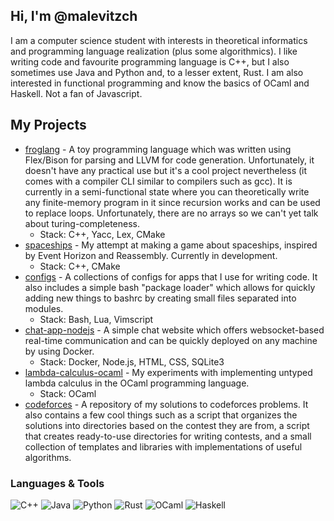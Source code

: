 ## Hi, I'm @malevitzch
I am a computer science student with interests in theoretical informatics and programming language realization (plus some algorithmics).
I like writing code and favourite programming language is C++, but I also sometimes use Java and Python and, to a lesser extent, Rust. I am also interested in functional programming and know the basics of OCaml and Haskell. Not a fan of Javascript.
## My Projects
- [froglang](https://github.com/malevitzch/froglang) - A toy programming language which was written using Flex/Bison for parsing and LLVM for code generation. Unfortunately, it doesn't have any practical use but it's a cool project nevertheless (it comes with a compiler CLI similar to compilers such as gcc). It is currently in a semi-functional state where you can theoretically write any finite-memory program in it since recursion works and can be used to replace loops. Unfortunately, there are no arrays so we can't yet talk about turing-completeness. 
  - Stack: C++, Yacc, Lex, CMake
- [spaceships](https://github.com/malevitzch/spaceships) - My attempt at making a game about spaceships, inspired by Event Horizon and Reassembly. Currently in development.
  - Stack: C++, CMake
- [configs](https://github.com/malevitzch/configs) - A collections of configs for apps that I use for writing code. It also includes a simple bash "package loader" which allows for quickly adding new things to bashrc by creating small files separated into modules.
  - Stack: Bash, Lua, Vimscript
- [chat-app-nodejs](https://github.com/malevitzch/chat-app-nodejs) - A simple chat website which offers websocket-based real-time communication and can be quickly deployed on any machine by using Docker.
  - Stack: Docker, Node.js, HTML, CSS, SQLite3
- [lambda-calculus-ocaml](https://github.com/malevitzch/lambda-calculus-ocaml) - My experiments with implementing untyped lambda calculus in the OCaml programming language.
  - Stack: OCaml
- [codeforces](https://github.com/malevitzch/codeforces) - A repository of my solutions to codeforces problems. It also contains a few cool things such as a script that organizes the solutions into directories based on the contest they are from, a script that creates ready-to-use directories for writing contests, and a small collection of templates and libraries with implementations of useful algorithms.
  
### Languages & Tools
![C++](https://img.shields.io/badge/C++-00599C?style=flat&logo=c%2B%2B&logoColor=white)
![Java](https://img.shields.io/badge/Java-007396?style=flat&logo=java&logoColor=white)
![Python](https://img.shields.io/badge/Python-3776AB?style=flat&logo=python&logoColor=white)
![Rust](https://img.shields.io/badge/Rust-000000?style=flat&logo=rust&logoColor=white)
![OCaml](https://img.shields.io/badge/OCaml-3be133?style=flat&logo=ocaml&logoColor=white)
![Haskell](https://img.shields.io/badge/Haskell-5e5086?style=flat&logo=haskell&logoColor=white)
